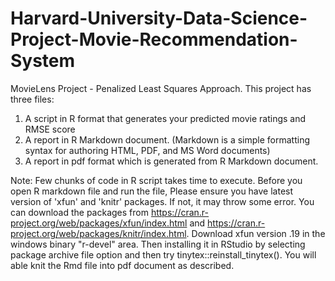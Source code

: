 # Harvard-University-Data-Science-Project-Movie-Recommendation-System
MovieLens Project - Penalized Least Squares Approach.
This project has three files:
1) A script in R format that generates your predicted movie ratings and RMSE score
2) A report in R Markdown document. (Markdown is a simple formatting syntax for authoring HTML, PDF, and MS Word documents)
3) A report in pdf format which is generated from R Markdown document.

Note:
Few chunks of code in R script takes time to execute. Before you open R markdown file and run the file, Please ensure you have latest version of 'xfun' and 'knitr' packages. If not, it may throw some error. You can download the packages from https://cran.r-project.org/web/packages/xfun/index.html and
https://cran.r-project.org/web/packages/knitr/index.html. Download xfun version .19 in the windows binary "r-devel" area. Then installing it in RStudio by selecting package archive file option and then try tinytex::reinstall_tinytex(). You will able knit the Rmd file into pdf document as described.
